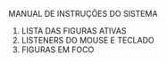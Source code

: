 MANUAL DE INSTRUÇÕES DO SISTEMA

1) LISTA DAS FIGURAS ATIVAS
2) LISTENERS DO MOUSE E TECLADO
3) FIGURAS EM FOCO
